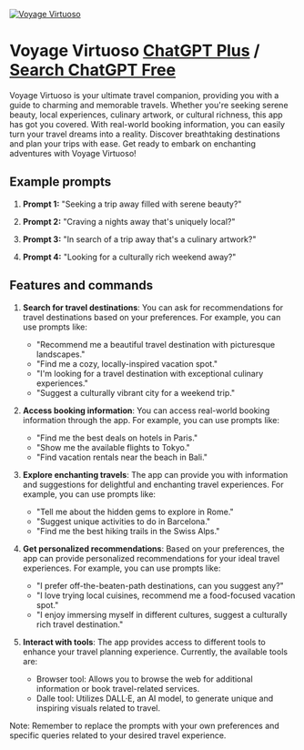 
[![Voyage Virtuoso](https://files.oaiusercontent.com/file-QSrSaDV2A4VZckZ2KB3V0zdj?se=2123-10-17T22%3A47%3A42Z&sp=r&sv=2021-08-06&sr=b&rscc=max-age%3D31536000%2C%20immutable&rscd=attachment%3B%20filename%3D15cbb18d-6110-4173-9532-6b72efed706e.png&sig=/viKZplR0en3lDggorNrR%2BDm7Zr/NL%2BrGZFGoBeoG%2B8%3D)](https://chat.openai.com/g/g-dz49DPQDd-voyage-virtuoso)

# Voyage Virtuoso [ChatGPT Plus](https://chat.openai.com/g/g-dz49DPQDd-voyage-virtuoso) / [Search ChatGPT Free](https://gptcall.net/index.html#/?search=Voyage%20Virtuoso)

Voyage Virtuoso is your ultimate travel companion, providing you with a guide to charming and memorable travels. Whether you're seeking serene beauty, local experiences, culinary artwork, or cultural richness, this app has got you covered. With real-world booking information, you can easily turn your travel dreams into a reality. Discover breathtaking destinations and plan your trips with ease. Get ready to embark on enchanting adventures with Voyage Virtuoso!

## Example prompts

1. **Prompt 1:** "Seeking a trip away filled with serene beauty?"

2. **Prompt 2:** "Craving a nights away that's uniquely local?"

3. **Prompt 3:** "In search of a trip away that's a culinary artwork?"

4. **Prompt 4:** "Looking for a culturally rich weekend away?"

## Features and commands

1. **Search for travel destinations**: You can ask for recommendations for travel destinations based on your preferences. For example, you can use prompts like:
   - "Recommend me a beautiful travel destination with picturesque landscapes."
   - "Find me a cozy, locally-inspired vacation spot."
   - "I'm looking for a travel destination with exceptional culinary experiences."
   - "Suggest a culturally vibrant city for a weekend trip."

2. **Access booking information**: You can access real-world booking information through the app. For example, you can use prompts like:
   - "Find me the best deals on hotels in Paris."
   - "Show me the available flights to Tokyo."
   - "Find vacation rentals near the beach in Bali."

3. **Explore enchanting travels**: The app can provide you with information and suggestions for delightful and enchanting travel experiences. For example, you can use prompts like:
   - "Tell me about the hidden gems to explore in Rome."
   - "Suggest unique activities to do in Barcelona."
   - "Find me the best hiking trails in the Swiss Alps."

4. **Get personalized recommendations**: Based on your preferences, the app can provide personalized recommendations for your ideal travel experiences. For example, you can use prompts like:
   - "I prefer off-the-beaten-path destinations, can you suggest any?"
   - "I love trying local cuisines, recommend me a food-focused vacation spot."
   - "I enjoy immersing myself in different cultures, suggest a culturally rich travel destination."

5. **Interact with tools**: The app provides access to different tools to enhance your travel planning experience. Currently, the available tools are:
   - Browser tool: Allows you to browse the web for additional information or book travel-related services.
   - Dalle tool: Utilizes DALL·E, an AI model, to generate unique and inspiring visuals related to travel.

Note: Remember to replace the prompts with your own preferences and specific queries related to your desired travel experience.


